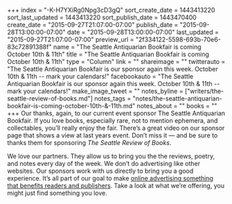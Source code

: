 +++
index = "-K-H7YXiRg0Npg3cD3gQ"
sort_create_date = 1443413220
sort_last_updated = 1443413220
sort_publish_date = 1443470400
create_date = "2015-09-27T21:07:00-07:00"
publish_date = "2015-09-28T13:00:00-07:00"
date = "2015-09-28T13:00:00-07:00"
last_updated = "2015-09-27T21:07:00-07:00"
preview_url = "2f334122-5598-693b-70e6-83c72891388f"
name = "The Seattle Antiquarian Bookfair is coming October 10th & 11th"
title = "The Seattle Antiquarian Bookfair is coming October 10th & 11th"
type = "Column"
link = ""
shareimage = ""
twitterauto = "The Seattle Antiquarian Bookfair is our sponsor again this week. October 10th & 11th -- mark your calendars!"
facebookauto = "The Seattle Antiquarian Bookfair is our sponsor again this week. October 10th & 11th -- mark your calendars!"
make_image_tweet = ""
notes_byline = ["writers/the-seattle-review-of-books.md"]
notes_tags = "notes/the-seattle-antiquarian-bookfair-is-coming-october-10th-&-11th.md"
notes_about = ""
books = ""
+++
Our thanks, again, to our current event sponsor The Seattle Antiquarian Bookfair. If you love books, especially rare, not to mention ephemera, and collectables, you’ll really enjoy the fair. There’s a great video on our sponsor page that shows a view at last years event. Don’t miss it — and be sure to thanks them for sponsoring _The Seattle Review of Books_.

We love our partners. They allow us to bring you the the reviews, poetry, and notes every day of the week. We don’t do advertising like other websites. Our sponsors work with us directly to bring you a good experience. It’s all part of our goal to make [online advertising something that benefits readers and publishers](http://seattlereviewofbooks.com/notes/2015/08/05/help-us-make-internet-advertisements-100-percent-less-terrible/). Take a look at what we’re offering, you might just find something you love.